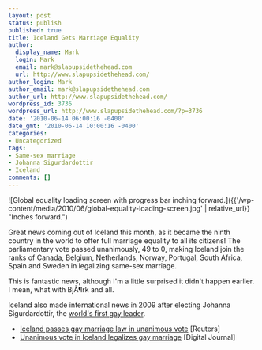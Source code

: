 ```yaml
---
layout: post
status: publish
published: true
title: Iceland Gets Marriage Equality
author:
  display_name: Mark
  login: Mark
  email: mark@slapupsidethehead.com
  url: http://www.slapupsidethehead.com/
author_login: Mark
author_email: mark@slapupsidethehead.com
author_url: http://www.slapupsidethehead.com/
wordpress_id: 3736
wordpress_url: http://www.slapupsidethehead.com/?p=3736
date: '2010-06-14 06:00:16 -0400'
date_gmt: '2010-06-14 10:00:16 -0400'
categories:
- Uncategorized
tags:
- Same-sex marriage
- Johanna Sigurdardottir
- Iceland
comments: []
---
```

![Global equality loading screen with progress bar inching forward.]({{'/wp-content/media/2010/06/global-equality-loading-screen.jpg' | relative_url}} "Inches forward.")

Great news coming out of Iceland this month, as it became the ninth country in the world to offer full marriage equality to all its citizens! The parliamentary vote passed unanimously, 49 to 0, making Iceland join the ranks of Canada, Belgium, Netherlands, Norway, Portugal, South Africa, Spain and Sweden in legalizing same-sex marriage.

This is fantastic news, although I'm a little surprised it didn't happen earlier. I mean, what with BjÃ¶rk and all.

Iceland also made international news in 2009 after electing Johanna Sigurdardottir, the [world's first gay leader](http://www.slapupsidethehead.com/2009/02/worlds-first-openly-gay-leader-is-a-big-deal/ "A big deal!").

- [Iceland passes gay marriage law in unanimous vote](http://www.reuters.com/article/idUSTRE65A3V020100611) [Reuters]
- [Unanimous vote in Iceland legalizes gay marriage](http://www.digitaljournal.com/article/293315) [Digital Journal]
